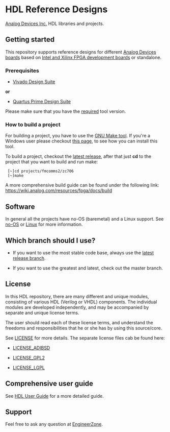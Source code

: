 
# HDL Reference Designs

[Analog Devices Inc.](http://www.analog.com/en/index.html) HDL libraries and projects.

## Getting started

This repository supports reference designs for different [Analog Devices boards](../master/projects) based on [Intel and Xilinx FPGA development boards](../master/projects/common) or standalone.

### Prerequisites

 * [Vivado Design Suite](https://www.xilinx.com/support/download.html)

**or**

 * [Quartus Prime Design Suite](https://www.altera.com/downloads/download-center.html)
 
Please make sure that you have the [required](https://github.com/analogdevicesinc/hdl/releases) tool version.

### How to build a project

For building a project, you have to use the [GNU Make tool](https://www.gnu.org/software/make/). If you're a 
Windows user please checkout [this page](https://wiki.analog.com/resources/fpga/docs/build#windows_environment_setup), to see how you can install this tool.

To build a project, checkout the [latest release](https://github.com/analogdevicesinc/hdl/releases), after that just **cd** to the 
project that you want to build and run make:
```
 [~]cd projects/fmcomms2/zc706
 [~]make
```

A more comprehensive build guide can be found under the following link: 
<https://wiki.analog.com/resources/fpga/docs/build>

## Software

In general all the projects have no-OS (baremetal) and a Linux support. See [no-OS](https://github.com/analogdevicesinc/no-OS) or [Linux](https://github.com/analogdevicesinc/Linux) for
more information.

## Which branch should I use?

  * If you want to use the most stable code base, always use the [latest release branch](https://github.com/analogdevicesinc/hdl/releases).

  * If you want to use the greatest and latest, check out the master branch.

## License

In this HDL repository, there are many different and unique modules, consisting
of various HDL (Verilog or VHDL) components. The individual modules are
developed independently, and may be accompanied by separate and unique license
terms.

The user should read each of these license terms, and understand the
freedoms and responsibilities that he or she has by using this source/core.

See [LICENSE](../master/LICENSE) for more details. The separate license files
cab be found here:

 * [LICENSE_ADIBSD](../master/LICENSE_ADIBSD)

 * [LICENSE_GPL2](../master/LICENSE_GPL2)

 * [LICENSE_LGPL](../master/LICENSE_LGPL)

## Comprehensive user guide

See [HDL User Guide](https://wiki.analog.com/resources/fpga/docs/hdl) for a more detailed guide.

## Support

Feel free to ask any question at [EngineerZone](https://ez.analog.com/community/fpga).

